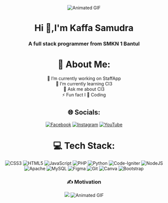 <div align="center">
  
![Animated GIF](https://media.giphy.com/media/CcwLAV11cALh3OuEJ5/giphy.gif?cid=ecf05e47iag5shlswtur98sr3elforbwrufbb4t5gwa55ixu&ep=v1_gifs_related&rid=giphy.gif&ct=g)

<h1>Hi 👋,I'm Kaffa Samudra</h1>
<h3>A full stack programmer from SMKN 1 Bantul</h3>

# 💫 About Me:
🔭 I’m currently working on StaffApp<br>🌱 I’m currently learning CI3<br>💬 Ask me about CI3<br>⚡ Fun fact I 🧡 Coding


## 🌐 Socials:
[![Facebook](https://img.shields.io/badge/Facebook-%231877F2.svg?logo=Facebook&logoColor=white)](https://facebook.com/kaffa_samudra) [![Instagram](https://img.shields.io/badge/Instagram-%23E4405F.svg?logo=Instagram&logoColor=white)](https://instagram.com/kaffa_quotes) [![YouTube](https://img.shields.io/badge/YouTube-%23FF0000.svg?logo=YouTube&logoColor=white)](https://youtube.com/@kffsmdr) 

# 💻 Tech Stack:
![CSS3](https://img.shields.io/badge/css3-%231572B6.svg?style=flat&logo=css3&logoColor=white) ![HTML5](https://img.shields.io/badge/html5-%23E34F26.svg?style=flat&logo=html5&logoColor=white) ![JavaScript](https://img.shields.io/badge/javascript-%23323330.svg?style=flat&logo=javascript&logoColor=%23F7DF1E) ![PHP](https://img.shields.io/badge/php-%23777BB4.svg?style=flat&logo=php&logoColor=white) ![Python](https://img.shields.io/badge/python-3670A0?style=flat&logo=python&logoColor=ffdd54) ![Code-Igniter](https://img.shields.io/badge/CodeIgniter-%23EF4223.svg?style=flat&logo=codeIgniter&logoColor=white) ![NodeJS](https://img.shields.io/badge/node.js-6DA55F?style=flat&logo=node.js&logoColor=white) ![Apache](https://img.shields.io/badge/apache-%23D42029.svg?style=flat&logo=apache&logoColor=white) ![MySQL](https://img.shields.io/badge/mysql-4479A1.svg?style=flat&logo=mysql&logoColor=white) ![Figma](https://img.shields.io/badge/figma-%23F24E1E.svg?style=flat&logo=figma&logoColor=white) ![Git](https://img.shields.io/badge/git-%23F05033.svg?style=flat&logo=git&logoColor=white) ![Canva](https://img.shields.io/badge/Canva-%2300C4CC.svg?style=flat&logo=Canva&logoColor=white) ![Bootstrap](https://img.shields.io/badge/bootstrap-%238511FA.svg?style=flat&logo=bootstrap&logoColor=white)

### ✍️ Motivation
![](https://quotes-github-readme.vercel.app/api?type=vertical&theme=tokyonight) ![Animated GIF](https://media.giphy.com/media/3NyvreZAtNLrNKTrKa/giphy.gif?cid=ecf05e475dmxuwf5c10uikgwzstnj8btzjvyftvtys7pls59&ep=v1_gifs_related&rid=giphy.gif&ct=g)  

